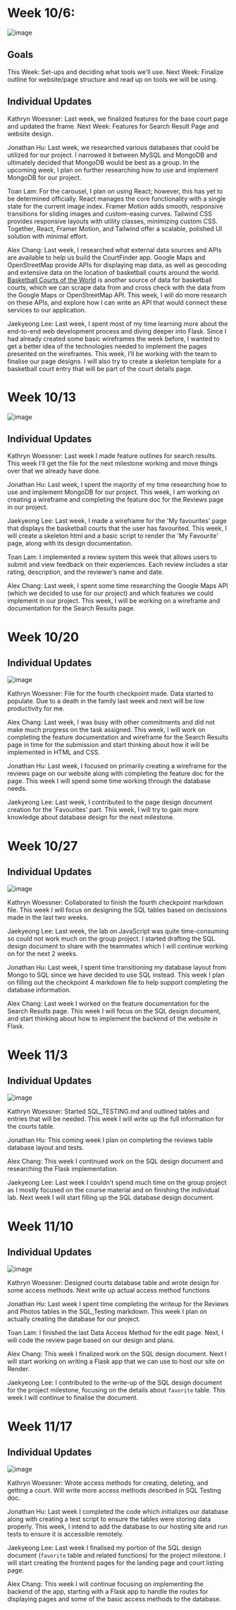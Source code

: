 # Week 10/6:
![image](./Trello_Board/week10-6.png)

## Goals
This Week: Set-ups and deciding what tools we'll use.
Next Week: Finalize outline for website/page structure and read up on tools we will be using.

## Individual Updates
Kathryn Woessner: Last week, we finalized features for the base court page and updated the frame. Next Week: Features for Search Result Page and website design.

Jonathan Hu: Last week, we researched various databases that could be utilized for our project. I narrowed it between MySQL and MongoDB and ultimately decided that MongoDB would be best as a group. In the upcoming week, I plan on further researching how to use and implement MongoDB for our project.

Toan Lam: For the carousel, I plan on using React; however, this has yet to be determined officially. React manages the core functionality with a single state for the current image index. Framer Motion adds smooth, responsive transitions for sliding images and custom-easing curves. Tailwind CSS provides responsive layouts with utility classes, minimizing custom CSS. Together, React, Framer Motion, and Tailwind offer a scalable, polished UI solution with minimal effort.

Alex Chang: Last week, I researched what external data sources and APIs are available to help us build the CourtFinder app. Google Maps and OpenStreetMap provide APIs for displaying map data, as well as geocoding and extensive data on the location of basketball courts around the world. [Basketball Courts of the World](https://www.courtsoftheworld.com/) is another source of data for basketball courts, which we can scrape data from and cross check with the data from the Google Maps or OpenStreetMap API. This week, I will do more research on these APIs, and explore how I can write an API that would connect these services to our application.

Jaekyeong Lee: Last week, I spent most of my time learning more about the end-to-end web development process and diving deeper into Flask. Since I had already created some basic wireframes the week before, I wanted to get a better idea of the technologies needed to implement the pages presented on the wireframes. This week, I’ll be working with the team to finalise our page designs. I will also try to create a skeleton template for a basketball court entry that will be part of the court details page.

# Week 10/13
![image](./Trello_Board/week10-13.png)

## Individual Updates
Kathryn Woessner: Last week I made feature outlines for search results. This week I'll get the file for the next milestone working and move things over that we already have done.

Jonathan Hu: Last week, I spent the majority of my time researching how to use and implement MongoDB for our project. This week, I am working on creating a wireframe and completing the feature doc for the Reviews page in our project.

Jaekyeong Lee: Last week, I made a wireframe for the 'My favourites' page that displays the basketball courts that the user has favourited. This week, I will create a skeleton html and a basic script to render the 'My Favourite' page, along with its design documentation.

Toan Lam: I implemented a review system this week that allows users to submit and view feedback on their experiences. Each review includes a star rating, description, and the reviewer’s name and date.

Alex Chang: Last week, I spent some time researching the Google Maps API (which we decided to use for our project) and which features we could implement in our project. This week, I will be working on a wireframe and documentation for the Search Results page.

# Week 10/20

## Individual Updates
![image](./Trello_Board/week10-20.png)

Kathryn Woessner: File for the fourth checkpoint made. Data started to populate. Due to a death in the family last week and next will be low productivity for me.

Alex Chang: Last week, I was busy with other commitments and did not make much progress on the task assigned. This week, I will work on completing the feature documentation and wireframe for the Search Results page in time for the submission and start thinking about how it will be implemented in HTML and CSS. 

Jonathan Hu: Last week, I focused on primarily creating a wireframe for the reviews page on our website along with completing the feature doc for the page. This week I will spend some time working through the database needs.

Jaekyeong Lee: Last week, I contributed to the page design document creation for the 'Favourites' part. This week, I will try to gain more knowledge about database design for the next milestone.

# Week 10/27

## Individual Updates
![image](./Trello_Board/week10-27.png)

Kathryn Woessner: Collaborated to finish the fourth checkpoint markdown file. This week I will focus on designing the SQL tables based on decissions made in the last two weeks.

Jaekyeong Lee: Last week, the lab on JavaScript was quite time-consuming so could not work much on the group project. I started drafting the SQL design document to share with the teammates which I will continue working on for the next 2 weeks.

Jonathan Hu: Last week, I spent time transitioning my database layout from Mongo to SQL since we have decided to use SQL instead. This week I plan on filling out the checkpoint 4 markdown file to help support completing the database information. 

Alex Chang: Last week I worked on the feature documentation for the Search Results page. This week I will focus on the SQL design document, and start thinking about how to implement the backend of the website in Flask.

# Week 11/3

## Individual Updates
![image](./Trello_Board/week11-3.png)

Kathryn Woessner: Started SQL_TESTING.md and outlined tables and entries that will be needed. This week I will write up the full information for the courts table.

Jonathan Hu: This coming week I plan on completing the reviews table database layout and tests. 

Alex Chang: This week I continued work on the SQL design document and researching the Flask implementation.

Jaekyeong Lee: Last week I couldn't spend much time on the group project as I mostly focused on the course material and on finishing the individual lab. Next week I will start filling up the SQL database design document.


# Week 11/10

## Individual Updates
![image](./Trello_Board/week11-10.png)

Kathryn Woessner: Designed courts database table and wrote design for some access methods. Next write up actual access method functions

Jonathan Hu: Last week I spent time completing the writeup for the Reviews and Photos tables in the SQL_Testing markdown. This week I plan on actually creating the database for our project. 

Toan Lam: I finished the last Data Access Method for the edit page. Next, I will code the review page based on our design and plans. 

Alex Chang: This week I finalized work on the SQL design document. Next I will start working on writing a Flask app that we can use to host our site on Render.

Jaekyeong Lee: I contributed to the write-up of the SQL design document for the project milestone, focusing on the details about `favorite` table. This week I will continue to finalise the document.

# Week 11/17

## Individual Updates

![image](./Trello_Board/week11-17.png)

Kathryn Woessner: Wrote access methods for creating, deleting, and getting a court. Will write more access methods described in SQL Testing doc.

Jonathan Hu: Last week I completed the code which initializes our database along with creating a test script to ensure the tables were storing data properly. This week, I intend to add the database to our hosting site and run tests to ensure it is accessible remotely.

Jaekyeong Lee: Last week I finalised my portion of the SQL design document (`favorite` table and related functions) for the project milestone. I will start creating the frontend pages for the landing page and court listing page.

Alex Chang: This week I will continue focusing on implementing the backend of the app, starting with a Flask app to handle the routes for displaying pages and some of the basic access methods to the database.
